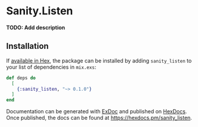# Sanity.Listen

**TODO: Add description**

## Installation

If [available in Hex](https://hex.pm/docs/publish), the package can be installed
by adding `sanity_listen` to your list of dependencies in `mix.exs`:

```elixir
def deps do
  [
    {:sanity_listen, "~> 0.1.0"}
  ]
end
```

Documentation can be generated with [ExDoc](https://github.com/elixir-lang/ex_doc)
and published on [HexDocs](https://hexdocs.pm). Once published, the docs can
be found at <https://hexdocs.pm/sanity_listen>.
